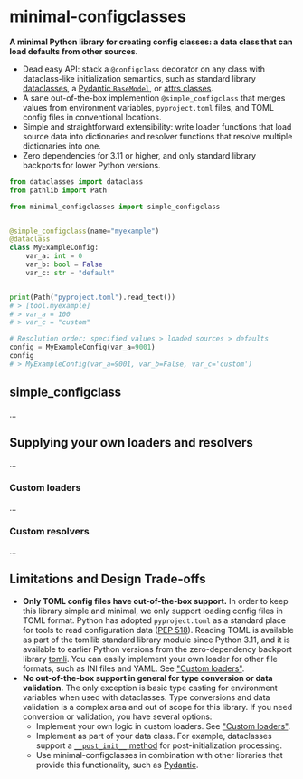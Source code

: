 # minimal-configclasses

**A minimal Python library for creating config classes: a data class that can load defaults from other sources.**

- Dead easy API: stack a `@configclass` decorator on any class with dataclass-like initialization semantics, such as standard library [dataclasses](https://docs.python.org/3/library/dataclasses.html), a [Pydantic `BaseModel`](https://docs.pydantic.dev/usage/models/), or [attrs classes](https://www.attrs.org/en/stable/overview.html).
- A sane out-of-the-box implemention `@simple_configclass` that merges values from environment variables, `pyproject.toml` files, and TOML config files in conventional locations.
- Simple and straightforward extensibility: write loader functions that load source data into dictionaries and resolver functions that resolve multiple dictionaries into one.
- Zero dependencies for 3.11 or higher, and only standard library backports for lower Python versions.

```python
from dataclasses import dataclass
from pathlib import Path

from minimal_configclasses import simple_configclass


@simple_configclass(name="myexample")
@dataclass
class MyExampleConfig:
    var_a: int = 0
    var_b: bool = False
    var_c: str = "default"


print(Path("pyproject.toml").read_text())
# > [tool.myexample]
# > var_a = 100
# > var_c = "custom"

# Resolution order: specified values > loaded sources > defaults
config = MyExampleConfig(var_a=9001)
config
# > MyExampleConfig(var_a=9001, var_b=False, var_c='custom')
```

## simple_configclass

...

## Supplying your own loaders and resolvers

...

### Custom loaders

...

### Custom resolvers

...

## Limitations and Design Trade-offs

- **Only TOML config files have out-of-the-box support.** In order to keep this library simple and minimal, we only support loading config files in TOML format. Python has adopted `pyproject.toml` as a standard place for tools to read configuration data ([PEP 518](https://peps.python.org/pep-0518/#tool-table)). Reading TOML is available as part of the tomllib standard library module since Python 3.11, and it is available to earlier Python versions from the zero-dependency backport library [tomli](https://github.com/hukkin/tomli). You can easily implement your own loader for other file formats, such as INI files and YAML. See ["Custom loaders"](#custom-loaders).
- **No out-of-the-box support in general for type conversion or data validation.** The only exception is basic type casting for environment variables when used with dataclasses. Type conversions and data validation is a complex area and out of scope for this library. If you need conversion or validation, you have several options:
    - Implement your own logic in custom loaders. See ["Custom loaders"](#custom-loaders).
    - Implement as part of your data class. For example, dataclasses support a [`__post_init__` method](https://docs.python.org/3/library/dataclasses.html#post-init-processing) for post-initialization processing.
    - Use minimal-configclasses in combination with other libraries that provide this functionality, such as [Pydantic](https://docs.pydantic.dev/).
